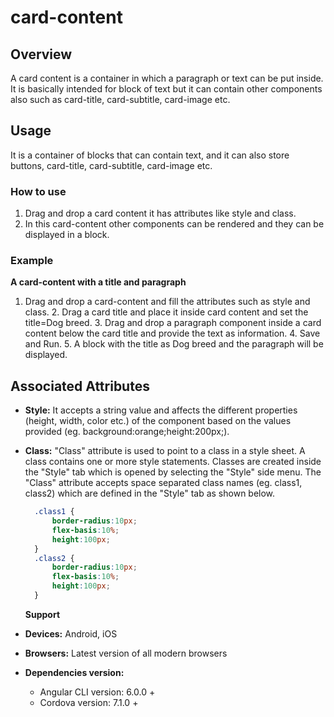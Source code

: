 # card-content

## Overview

A card content is a container in which a paragraph or text can be put inside. It is basically intended for block of text but it can contain other components also such as card-title, card-subtitle, card-image etc.

## Usage

It is a container of blocks that can contain text, and it can also store buttons, card-title, card-subtitle, card-image etc.

### How to use

1. Drag and drop a card content it has attributes like style and class. 
2. In this card-content other components can be rendered and they can be displayed in a block.

### Example

**A card-content with a title and paragraph**  
1. Drag and drop a card-content and fill the attributes such as style and class. 2. Drag a card title and place it inside card content and set the title=Dog breed. 3. Drag and drop a paragraph component inside a card content below the card title and provide the text as information. 4. Save and Run. 5. A block with the title as Dog breed and the paragraph will be displayed.

## Associated Attributes

* **Style:** It accepts a string value and affects the different properties \(height, width, color etc.\) of the component based on the values provided \(eg. background:orange;height:200px;\).
* **Class:** "Class" attribute is used to point to a class in a style sheet. A class contains one or more style statements. Classes are created inside the "Style" tab which is opened by selecting the "Style" side menu. The "Class" attribute accepts space separated class names \(eg. class1, class2\) which are defined in the "Style" tab as shown below.

  ```css
    .class1 {
        border-radius:10px;
        flex-basis:10%;
        height:100px;
    }
    .class2 {
        border-radius:10px;
        flex-basis:10%;
        height:100px;
    }
  ```

  **Support**

* **Devices:** Android, iOS
* **Browsers:**  Latest version of all modern browsers
* **Dependencies version:** 
  * Angular CLI version: 6.0.0 + 
  * Cordova version: 7.1.0 +

